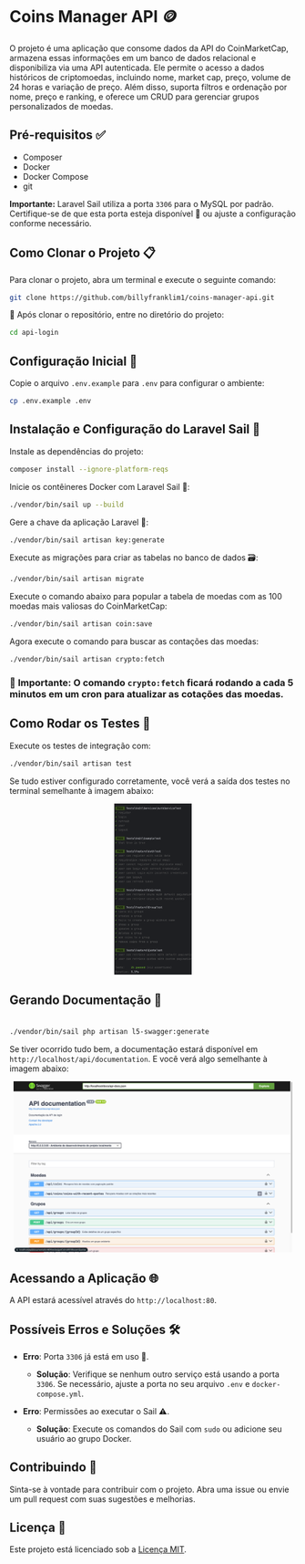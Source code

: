 # Coins Manager API 🪙

O projeto é uma aplicação que consome dados da API do CoinMarketCap, armazena essas informações em um banco de dados relacional e disponibiliza via uma API autenticada. Ele permite o acesso a dados históricos de criptomoedas, incluindo nome, market cap, preço, volume de 24 horas e variação de preço. Além disso, suporta filtros e ordenação por nome, preço e ranking, e oferece um CRUD para gerenciar grupos personalizados de moedas.

## Pré-requisitos ✅

- Composer
- Docker
- Docker Compose
- git

**Importante:** Laravel Sail utiliza a porta `3306` para o MySQL por padrão. Certifique-se de que esta porta esteja disponível 🚦 ou ajuste a configuração conforme necessário.

## Como Clonar o Projeto 📋

Para clonar o projeto, abra um terminal e execute o seguinte comando:

```bash
git clone https://github.com/billyfranklim1/coins-manager-api.git
```

🎉 Após clonar o repositório, entre no diretório do projeto:

```bash
cd api-login
```

## Configuração Inicial 🔧

Copie o arquivo `.env.example` para `.env` para configurar o ambiente:

```bash
cp .env.example .env
```

## Instalação e Configuração do Laravel Sail 🚀

Instale as dependências do projeto:

```bash
composer install --ignore-platform-reqs
```

Inicie os contêineres Docker com Laravel Sail 🐳:

```bash
./vendor/bin/sail up --build
```

Gere a chave da aplicação Laravel 🔑:

```bash
./vendor/bin/sail artisan key:generate
```

Execute as migrações para criar as tabelas no banco de dados 🗃️:

```bash
./vendor/bin/sail artisan migrate
```

Execute o comando abaixo para popular a tabela de moedas com as 100 moedas mais valiosas do CoinMarketCap:

```bash
./vendor/bin/sail artisan coin:save
```

Agora execute o comando para buscar as contações das moedas:

```bash
./vendor/bin/sail artisan crypto:fetch
```

### 🚨 **Importante:** O comando `crypto:fetch` ficará rodando a cada 5 minutos em um cron para atualizar as cotações das moedas.

## Como Rodar os Testes 🧪

Execute os testes de integração com:

```bash
./vendor/bin/sail artisan test
```

Se tudo estiver configurado corretamente, você verá a saída dos testes no terminal semelhante à imagem abaixo:
<p align="center">
  <img src="public/tests.png" alt="Testes" height="300">
</p>

## Gerando Documentação 📄

```bash

./vendor/bin/sail php artisan l5-swagger:generate

```


Se tiver ocorrido tudo bem, a documentação estará disponível em `http://localhost/api/documentation`. E você verá algo semelhante à imagem abaixo:

<p align="center">

  <img src="public/doc.png" alt="Swagger" height="300">

</p>

## Acessando a Aplicação 🌐

A API estará acessível através do `http://localhost:80`.


## Possíveis Erros e Soluções 🛠️

- **Erro**: Porta `3306` já está em uso 🚫.
    - **Solução**: Verifique se nenhum outro serviço está usando a porta `3306`. Se necessário, ajuste a porta no seu arquivo `.env` e `docker-compose.yml`.

- **Erro**: Permissões ao executar o Sail ⚠️.
    - **Solução**: Execute os comandos do Sail com `sudo` ou adicione seu usuário ao grupo Docker.

## Contribuindo 🤝

Sinta-se à vontade para contribuir com o projeto. Abra uma issue ou envie um pull request com suas sugestões e melhorias.

## Licença 📝

Este projeto está licenciado sob a [Licença MIT](LICENSE).
